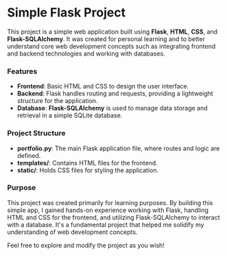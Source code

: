 # Simple Flask Project

This project is a simple web application built using **Flask**, **HTML**, **CSS**, and **Flask-SQLAlchemy**. It was created for personal learning and to better understand core web development concepts such as integrating frontend and backend technologies and working with databases.

### Features

- **Frontend**: Basic HTML and CSS to design the user interface.
- **Backend**: Flask handles routing and requests, providing a lightweight structure for the application.
- **Database**: **Flask-SQLAlchemy** is used to manage data storage and retrieval in a simple SQLite database.

### Project Structure

- **portfolio.py**: The main Flask application file, where routes and logic are defined.
- **templates/**: Contains HTML files for the frontend.
- **static/**: Holds CSS files for styling the application.

### Purpose

This project was created primarily for learning purposes. By building this simple app, I gained hands-on experience working with Flask, handling HTML and CSS for the frontend, and utilizing Flask-SQLAlchemy to interact with a database. It's a fundamental project that helped me solidify my understanding of web development concepts.

Feel free to explore and modify the project as you wish!
